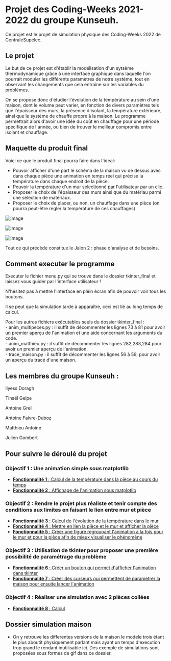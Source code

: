 # **Projet des Coding-Weeks 2021-2022 du groupe Kunseuh.**

Ce projet est le projet de simulation physique des Coding-Weeks 2022 de CentraleSupélec.

## **Le projet**

Le but de ce projet est d'établir la modélisation d'un sytsème thermodynamique grâce à une interface graphique dans laquelle l'on pourrait moduler les différents paramètres de notre système, tout en observant les changements que cela entraîne sur les variables du problèmes.

On se propose donc d'étudier l'évolution de la température au sein d'une maison, dont le volume peut varier, en fonction de divers paramètres tels que l'épaisseur des murs, la présence d'isolant, la température extérieure, ainsi que le système de chauffe propre à la maison. Le programme permettrait alors d'avoir une idée du coût en chauffage pour une période spécifique de l'année, ou bien de trouver le meilleur compromis entre isolant et chauffage.

## **Maquette du produit final**

Voici ce que le produit final pourra faire dans l'idéal:

- Pouvoir afficher d'une part le schéma de la maison vu de dessus avec dans chaque pièce une animation en temps réel qui précise la température dans chaque endroit de la pièce.
- Pouvoir la température d'un mur selectionné par l'utilisateur par un clic.
- Proposer le choix de l'épaisseur des murs ainsi que du matériau parmi une sélection de matériaux.
- Proposer le choix de placer, ou non, un chauffage dans une pièce (on pourra peut-être regler la température de ces chauffages)


![image](https://github.com/user-attachments/assets/9eab4d42-8e73-43ec-b696-1d0b08682097)

![image](https://github.com/user-attachments/assets/af973aec-fb67-48f1-93e5-b4e0e04be3a9)

![image](https://github.com/user-attachments/assets/ad4e9bd1-6a25-4e0a-8862-35d94750b225)


Tout ce qui précède constitue le Jalon 2 : phase d'analyse et de besoins.

## **Comment executer le programme**

Executer le fichier menu.py qui se trouve dans le dossier tkinter_final et laissez vous guider par l'interface utilisateur ! 

N'hésitez pas à mettre l'interface en plein écran afin de pouvoir voir tous les boutons.

Il se peut que la simulation tarde à apparaître, ceci est lié au long temps de calcul.

Pour les autres fichiers exécutables seuls du dossier tkinter_final :  
    - anim_multipeces.py : il suffit de décommenter les lignes 73 à 81 pour avoir un premier aperçu de l'animation et une aide concernant les arguments du code.  
    - anim_matthieu.py : il suffit de décommenter les lignes 282,283,284 pour avoir un premier aperçu de l'animation.  
    - trace_maison.py : il suffit de décommenter les lignes 56 à 59, pour avoir un aperçu du tracé d'une maison.  
    

## **Les membres du groupe Kunseuh :**

Ilyess Doragh

Tinaël Gelpe 

Antoine Greil

Antoine Faivre-Duboz

Matthieu Antoine

Julien Gombert

## **Pour suivre le déroulé du projet**

### **Objectif 1 : Une animation simple sous matplotlib**
- [**Fonctionnalité 1** : Calcul de la température dans la pièce au cours du temps](jalons_et_fct/fct_1.md)
- [**Fonctionnalité 2** : Affichage de l'animation sous matplotlib](jalons_et_fct/fct_2.md)


### **Objectif 2 : Rendre le projet plus réaliste et tenir compte des conditions aux limites en faisant le lien entre mur et pièce** 
- [**Fonctionnalité 3** : Calcul de l'évolution de la température dans le mur ](jalons_et_fct/fct_3.md)
- [**Fonctionnalité 4** : Mettre en lien la pièce et le mur et afficher la pièce](jalons_et_fct/fct_4.md)
- [**Fonctionnalité 5** : Créer une figure regroupant l'animation à la fois pour le mur et pour la pièce afin de mieux visualiser le phénomène](jalons_et_fct/fct_5.md)


### **Objectif 3 : Utilisation de tkinter pour proposer une première possibilité de paramétrage du problème**

- [**Fonctionnalité 6** : Créer un bouton qui permet d'afficher l'animation dans tkinter ](jalons_et_fct/fct_6.md)
- [**Fonctionnalité 7** :  Créer des curseurs qui permettent de parametrer la maison pour ensuite lancer l'animation](jalons_et_fct/fct_7.md)

### **Objectif 4 : Réaliser une simulation avec 2 pièces collées**

- [**Fonctionnalité 8** : Calcul ](jalons_et_fct/fct_8.md)


## **Dossier simulation maison**

- On y retrouve les differentes versions de la maison le modele trois étant le plus aboutit physiquement parlant mais ayant un temps d'execution trop grand le rendant inutilisable ici. Des exemple de simulations sont proposées sous formes de gif dans ce dossier.


